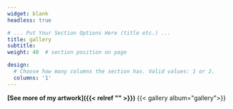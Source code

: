 ```yaml
---
widget: blank
headless: true

# ... Put Your Section Options Here (title etc.) ...
title: gallery
subtitle:
weight: 40  # section position on page

design:
  # Choose how many columns the section has. Valid values: 1 or 2.
  columns: '1'
---
```


**[See more of my artwork]({{< relref "" >}})**
{{< gallery album="gallery">}}

